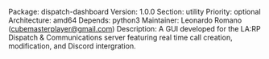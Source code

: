 Package: dispatch-dashboard
Version: 1.0.0
Section: utility
Priority: optional
Architecture: amd64
Depends: python3
Maintainer: Leonardo Romano (cubemasterplayer@gmail.com)
Description: A GUI developed for the LA:RP Dispatch & Communications server featuring real time call creation, modification, and Discord intergration.

